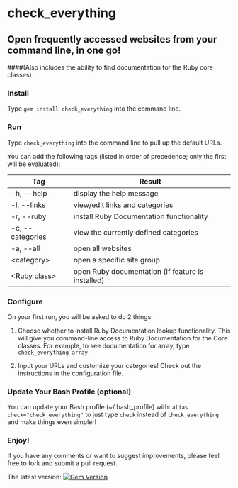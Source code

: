 # check_everything

## Open frequently accessed websites from your command line, in one go!
####(Also includes the ability to find documentation for the Ruby core classes)

### Install

Type `gem install check_everything` into the command line.

### Run

Type `check_everything` into the command line to pull up the default URLs.

You can add the following tags (listed in order of precedence; only the first
will be evaluated):

|   Tag |  Result   |
|-----|-----|
|  \-h, \-\-help         | display the help message                          |
|  \-l, \-\-links        | view/edit links and categories                    |
|  \-r, \-\-ruby         | install Ruby Documentation functionality          |
|  \-c, \-\-categories   | view the currently defined categories             |
|  \-a, \-\-all          | open all websites                                 |
|  &#60;category&#62;    | open a specific site group                        |
|  &#60;Ruby class&#62;  | open Ruby documentation (if feature is installed) |


### Configure

On your first run, you will be asked to do 2 things:

1. Choose whether to install Ruby Documentation lookup functionality. This will
give you command-line access to Ruby Documentation for the Core classes. For
example, to see documentation for array, type `check_everything array`

2. Input your URLs and customize your categories! Check out the instructions in
the configuration file.

### Update Your Bash Profile (optional)

You can update your Bash profile (~/.bash_profile) with:
```alias check="check_everything"```
to just type `check` instead of `check_everything` and make things even simpler!

### Enjoy!

If you have any comments or want to suggest improvements, please feel free to fork
and submit a pull request.

The latest version: [![Gem Version](https://badge.fury.io/rb/check_everything.png)](http://badge.fury.io/rb/check_everything)